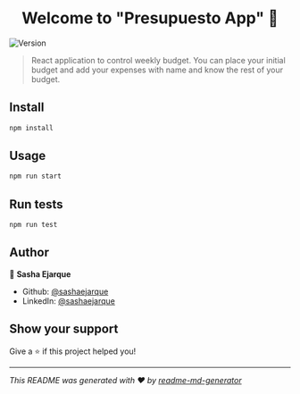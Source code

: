 <h1 align="center">Welcome to "Presupuesto App" 👋</h1>
<p>
  <img alt="Version" src="https://img.shields.io/badge/version-0.1-blue.svg?cacheSeconds=2592000" />
</p>

> React application to control weekly budget. You can place your initial budget and add your expenses with name and know the rest of your budget.

## Install

```sh
npm install
```

## Usage

```sh
npm run start
```

## Run tests

```sh
npm run test
```

## Author

👤 **Sasha Ejarque**

* Github: [@sashaejarque](https://github.com/sashaejarque)
* LinkedIn: [@sashaejarque](https://linkedin.com/in/sashaejarque)

## Show your support

Give a ⭐️ if this project helped you!

***
_This README was generated with ❤️ by [readme-md-generator](https://github.com/kefranabg/readme-md-generator)_
